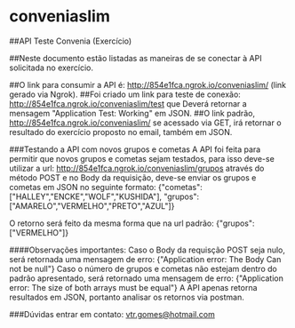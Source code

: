 # conveniaslim

##API Teste Convenia (Exercício)

##Neste documento estão listadas as maneiras de se conectar à API solicitada no exercício.

##O link para consumir a API é: http://854e1fca.ngrok.io/conveniaslim/ (link gerado via Ngrok). 
##Foi criado um link para teste de conexão: http://854e1fca.ngrok.io/conveniaslim/test que Deverá retornar a mensagem "Application Test: Working" em JSON.
##O link padrão, http://854e1fca.ngrok.io/conveniaslim/  se acessado via GET, irá retornar o resultado do exercício proposto no email, também em JSON.

###Testando a API com novos grupos e cometas
A API foi feita para permitir que novos grupos e cometas sejam testados, para isso deve-se utilizar a url: http://854e1fca.ngrok.io/conveniaslim/grupos através do método POST e no Body da requisição, deve-se enviar os grupos e cometas em JSON no seguinte formato:
{"cometas":["HALLEY","ENCKE","WOLF","KUSHIDA"],
"grupos":["AMARELO","VERMELHO","PRETO","AZUL"]}

O retorno será feito da mesma forma que na url padrão: 
{"grupos":["VERMELHO"]}

####Observações importantes:
Caso o Body da requisção POST seja nulo, será retornada uma mensagem de erro: {"Application error: The Body Can not be null"}
Caso o número de grupos e cometas não estejam dentro do padrão apresentado, será retornado uma mensagem de erro: {"Application error: The size of both arrays must be equal"}
A API apenas retorna resultados em JSON, portanto analisar os retornos via postman.

###Dúvidas entrar em contato: vtr.gomes@hotmail.com

